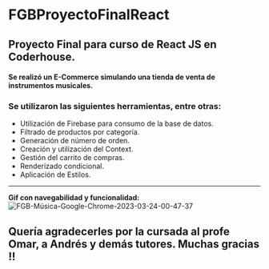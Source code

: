 # FGBProyectoFinalReact
## Proyecto Final para curso de React JS en Coderhouse.
#### Se realizó un E-Commerce simulando una tienda de venta de instrumentos musicales.

### Se utilizaron las siguientes herramientas, entre otras:

* Utilización de Firebase para consumo de la base de datos.
* Filtrado de productos por categoría.
* Generación de número de orden.
* Creación y utilización del Context.
* Gestión del carrito de compras.
* Renderizado condicional.
* Aplicación de Estilos.

---

**Gif con navegabilidad y funcionalidad:**<br>
![FGB-Música-Google-Chrome-2023-03-24-00-47-37](https://user-images.githubusercontent.com/116033257/227419801-ff81772a-f8b3-45c7-a790-958219ae91e2.gif)





## Quería agradecerles por la cursada al profe Omar, a Andrés y demás tutores. Muchas gracias !!
